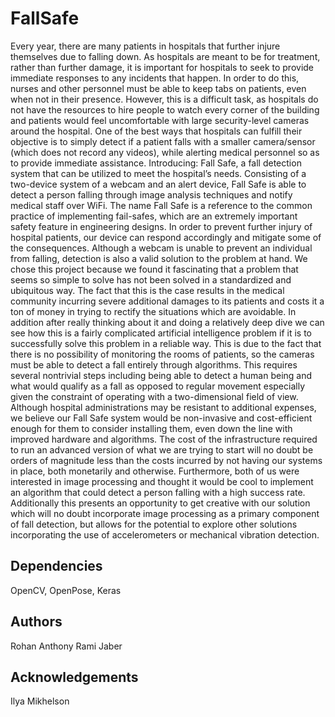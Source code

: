 # FallSafe
Every year, there are many patients in hospitals that further injure themselves due to falling down. As hospitals are meant to be for treatment, rather than further damage, it is important for hospitals to seek to provide immediate responses to any incidents that happen. In order to do this, nurses and other personnel must be able to keep tabs on patients, even when not in their presence. However, this is a difficult task, as hospitals do not have the resources to hire people to watch every corner of the building and patients would feel uncomfortable with large security-level cameras around the hospital. One of the best ways that hospitals can fulfill their objective is to simply detect if a patient falls with a smaller camera/sensor (which does not record any videos), while alerting medical personnel so as to provide immediate assistance.
Introducing: Fall Safe, a fall detection system that can be utilized to meet the hospital’s needs. Consisting of a two-device system of a webcam and an alert device, Fall Safe is able to detect a person falling through image analysis techniques and notify medical staff over WiFi. The name Fall Safe is a reference to the common practice of implementing fail-safes, which are an extremely important safety feature in engineering designs. In order to prevent further injury of hospital patients, our device can respond accordingly and mitigate some of the consequences. Although a webcam is unable to prevent an individual from falling, detection is also a valid solution to the problem at hand.
We chose this project because we found it fascinating that a problem that seems so simple to solve has not been solved in a standardized and ubiquitous way. The fact that this is the case results in the medical community incurring severe additional damages to its patients and costs it a ton of money in trying to rectify the situations which are avoidable. In addition after really thinking about it and doing a relatively deep dive we can see how this is a fairly complicated artificial intelligence problem if it is to successfully solve this problem in a reliable way. This is due to the fact that there is no possibility of monitoring the rooms of patients, so the cameras must be able to detect a fall entirely through algorithms. This requires several nontrivial steps including being able to detect a human being and what would qualify as a fall as opposed to regular movement especially given the constraint of operating with a two-dimensional field of view. Although hospital administrations may be resistant to additional expenses, we believe our Fall Safe system would be non-invasive and cost-efficient enough for them to consider installing them, even down the line with improved hardware and algorithms. The cost of the infrastructure required to run an advanced version of what we are trying to start will no doubt be orders of magnitude less than the costs incurred by not having our systems in place, both monetarily and otherwise. Furthermore, both of us were interested in image processing and thought it would be cool to implement an algorithm that could detect a person falling with a high success rate. Additionally this presents an opportunity to get creative with our solution which will no doubt incorporate image processing as a primary component of fall detection, but allows for the potential to explore other solutions incorporating the use of accelerometers or mechanical vibration detection.
## Dependencies
OpenCV, OpenPose, Keras
## Authors
Rohan Anthony
Rami Jaber
## Acknowledgements
Ilya Mikhelson
